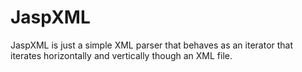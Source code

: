 JaspXML
=======

JaspXML is just a simple XML parser that behaves as an iterator that iterates horizontally and vertically though an XML file.

